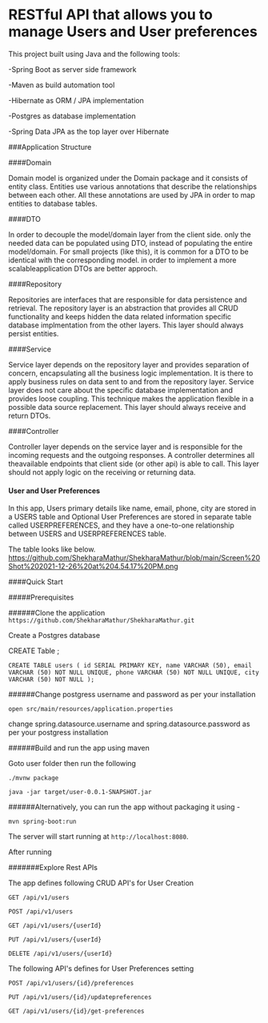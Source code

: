 # RESTful API that allows you to manage Users and User preferences

This project built using Java and the following tools:

-Spring Boot as server side framework

-Maven as build automation tool

-Hibernate as ORM / JPA implementation

-Postgres as database implementation

-Spring Data JPA as the top layer over Hibernate

###Application Structure

####Domain

Domain model is organized under the Domain package and it consists of entity class. Entities use various annotations that describe the relationships between each other. All these annotations are used by JPA in order to map entities to database tables.

####DTO

In order to decouple the model/domain layer from the client side. only the needed data can be populated using DTO, instead of populating the entire model/domain. For small projects (like this), it is common for a DTO to be identical with the corresponding model. in order to implement a more scalableapplication DTOs are better approch.

####Repository

Repositories are interfaces that are responsible for data persistence and retrieval. The repository layer is an abstraction that provides all CRUD functionality and keeps hidden the data related information specific database implmentation from the other layers. This layer should always persist entities.

####Service

Service layer depends on the repository layer and provides separation of concern, encapsulating all the business logic implementation. It is there to apply business rules on data sent to and from the repository layer. Service layer does not care about the specific database implementation and provides loose coupling. This technique makes the application flexible in a possible data source replacement. This layer should always receive and return DTOs.

####Controller

Controller layer depends on the service layer and is responsible for the incoming requests and the outgoing responses. A controller determines all theavailable endpoints that client side (or other api) is able to call. This layer should not apply logic on the receiving or returning data.

#### User and User Preferences

In this app, Users primary details like name, email, phone, city are stored in a USERS table and Optional User Preferences are stored in  separate table called USERPREFERENCES, and they have a one-to-one relationship between USERS and USERPREFERENCES table.

The table looks like below.
https://github.com/ShekharaMathur/ShekharaMathur/blob/main/Screen%20Shot%202021-12-26%20at%204.54.17%20PM.png


####Quick Start

#####Prerequisites

######Clone the application
`https://github.com/ShekharaMathur/ShekharaMathur.git`

Create a Postgres database

CREATE Table <name>;

`CREATE TABLE users (
        id SERIAL PRIMARY KEY,
        name VARCHAR (50),
        email VARCHAR (50) NOT NULL UNIQUE,
        phone VARCHAR (50) NOT NULL UNIQUE,
	city  VARCHAR (50) NOT NULL
);`

######Change postgress username and password as per your installation

`open src/main/resources/application.properties`

change spring.datasource.username and spring.datasource.password as per your postgress installation

######Build and run the app using maven

Goto user folder then run the following

`./mvnw package`

`java -jar target/user-0.0.1-SNAPSHOT.jar`

######Alternatively, you can run the app without packaging it using -

`mvn spring-boot:run`

The server will start running at `http://localhost:8080`.

After running

#######Explore Rest APIs

The app defines following CRUD API's for User Creation

`GET /api/v1/users`

`POST /api/v1/users`

`GET /api/v1/users/{userId}`

`PUT /api/v1/users/{userId}`

`DELETE /api/v1/users/{userId}`

The following API's defines for User Preferences setting

`POST /api/v1/users/{id}/preferences`

`PUT /api/v1/users/{id}/updatepreferences`

`GET /api/v1/users/{id}/get-preferences`



